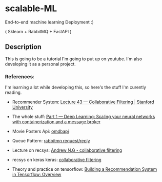 # scalable-ML
End-to-end machine learning Deployment :) 

( Sklearn + RabbitMQ + FastAPI )





## Description

This is going to be a tutorial I'm going to put up on youtube. I'm also developing it as a personal project.




### References:
I'm learning a lot while developing this, so here's the stuff I'm curently reading.

- Recommender System: [Lecture 43 — Collaborative Filtering | Stanford University
](https://www.youtube.com/watch?v=h9gpufJFF-0)

- The whole stuff: [Part 1 — Deep Learning: Scaling your neural networks with containerization and a message broker
](https://medium.com/@si.allen/part-1-deep-learning-scaling-your-neural-networks-with-containerization-and-a-message-broker-d9c872a8345b)

- Movie Posters Api: [omdbapi](https://www.omdbapi.com/)

- Queue Pattern: [rabbitmq request/reply](https://www.rabbitmq.com/tutorials/tutorial-six-python.html)

- Lecture on recsys: [Andrew N.G - collaborative filtering](https://www.youtube.com/watch?v=9AP-DgFBNP4)

- recsys on keras keras: [collaborative filtering](https://medium.com/@jdwittenauer/deep-learning-with-keras-recommender-systems-e7b99cb29929)

- Theory and practice on tensorflow: [Building a Recommendation System in Tensorflow: Overview](https://cloud.google.com/solutions/machine-learning/recommendation-system-tensorflow-overview)